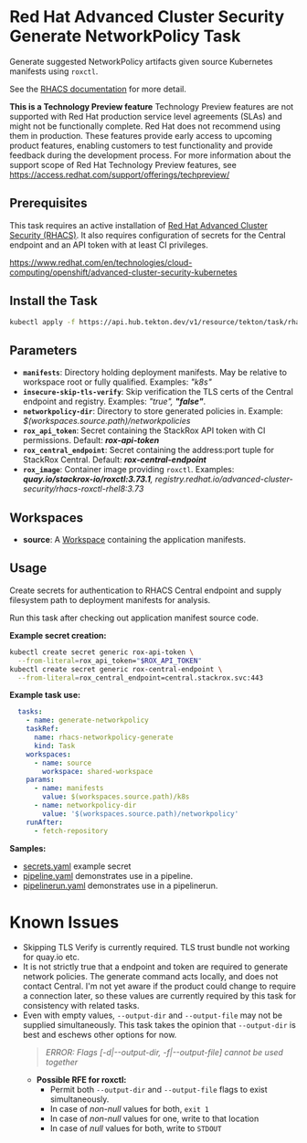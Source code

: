 # Red Hat Advanced Cluster Security Generate NetworkPolicy Task

Generate suggested NetworkPolicy artifacts given source Kubernetes manifests using `roxctl`.

See the [RHACS documentation](https://docs.openshift.com/acs/3.73/operating/manage-network-policies.html) for more detail.

**This is a Technology Preview feature**
Technology Preview features are not supported with Red Hat production service level agreements (SLAs) and might not be functionally complete. Red Hat does not recommend using them in production. These features provide early access to upcoming product features, enabling customers to test functionality and provide feedback during the development process. For more information about the support scope of Red Hat Technology Preview features, see <https://access.redhat.com/support/offerings/techpreview/>

## Prerequisites

This task requires an active installation of [Red Hat Advanced Cluster Security (RHACS)](https://www.redhat.com/en/resources/advanced-cluster-security-for-kubernetes-datasheet).  It also requires configuration of secrets for the Central endpoint and an API token with at least CI privileges.

<https://www.redhat.com/en/technologies/cloud-computing/openshift/advanced-cluster-security-kubernetes>

## Install the Task

```bash
kubectl apply -f https://api.hub.tekton.dev/v1/resource/tekton/task/rhacs-networkpolicy-generate/3.73/raw
```

## Parameters

- **`manifests`**: Directory holding deployment manifests. May be relative to workspace root or fully qualified. Examples: _"k8s"_
- **`insecure-skip-tls-verify`**: Skip verification the TLS certs of the Central endpoint and registry. Examples: _"true", **"false"**_.
- **`networkpolicy-dir`**: Directory to store generated policies in. Example: _$(workspaces.source.path)/networkpolicies_
- **`rox_api_token`**: Secret containing the StackRox API token with CI permissions. Default: _**rox-api-token**_
- **`rox_central_endpoint`**: Secret containing the address:port tuple for StackRox Central. Default: _**rox-central-endpoint**_
- **`rox_image`**: Container image providing `roxctl`. Examples: _**quay.io/stackrox-io/roxctl:3.73.1**, registry.redhat.io/advanced-cluster-security/rhacs-roxctl-rhel8:3.73_

## Workspaces

- **source**: A [Workspace](https://github.com/tektoncd/pipeline/blob/main/docs/workspaces.md) containing the application manifests.

## Usage

Create secrets for authentication to RHACS Central endpoint and supply filesystem path to deployment manifests for analysis.

Run this task after checking out application manifest source code.

**Example secret creation:**

```bash
kubectl create secret generic rox-api-token \
  --from-literal=rox_api_token="$ROX_API_TOKEN"
kubectl create secret generic rox-central-endpoint \
  --from-literal=rox_central_endpoint=central.stackrox.svc:443
```

**Example task use:**

```yaml
  tasks:
    - name: generate-networkpolicy
    taskRef:
      name: rhacs-networkpolicy-generate
      kind: Task
    workspaces:
      - name: source
        workspace: shared-workspace
    params:
      - name: manifests
        value: $(workspaces.source.path)/k8s
      - name: networkpolicy-dir
        value: '$(workspaces.source.path)/networkpolicy'
    runAfter:
      - fetch-repository
```

**Samples:**

* [secrets.yaml](samples/secrets.yaml) example secret
* [pipeline.yaml](samples/pipeline.yaml) demonstrates use in a pipeline.
* [pipelinerun.yaml](samples/pipelinerun.yaml) demonstrates use in a pipelinerun.

# Known Issues

* Skipping TLS Verify is currently required. TLS trust bundle not working for quay.io etc.
* It is not strictly true that a endpoint and token are required to generate network policies. The generate command acts locally, and does not contact Central. I'm not yet aware if the product could change to require a connection later, so these values are currently required by this task for consistency with related tasks.
* Even with empty values, `--output-dir` and `--output-file` may not be supplied simultaneously. This task takes the opinion that `--output-dir` is best and eschews other options for now.
  > _ERROR:    Flags [-d|--output-dir, -f|--output-file] cannot be used together_
  * **Possible RFE for roxctl:**
    * Permit both `--output-dir` and `--output-file` flags  to exist simultaneously.
    * In case of _non-null_ values for both, `exit 1`
    * In case of _non-null_ values for one, write to that location
    * In case of _null_ values for both, write to `STDOUT`
